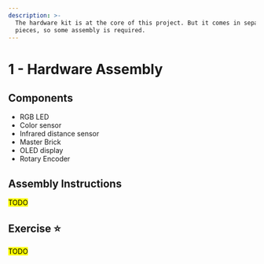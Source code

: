 ```yaml
---
description: >-
  The hardware kit is at the core of this project. But it comes in separate
  pieces, so some assembly is required.
---
```


# 1 - Hardware Assembly

## Components

* RGB LED
* Color sensor
* Infrared distance sensor
* Master Brick
* OLED display
* Rotary Encoder

## Assembly Instructions

<mark style="background-color:yellow;">TODO</mark>



## Exercise ⭐

<mark style="background-color:yellow;">TODO</mark>
